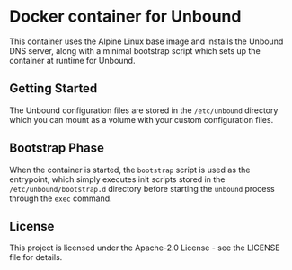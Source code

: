 # Docker container for Unbound

This container uses the Alpine Linux base image and installs the Unbound DNS server, along with a minimal bootstrap
script which sets up the container at runtime for Unbound.

## Getting Started

The Unbound configuration files are stored in the `/etc/unbound` directory which you can mount as a volume with your
custom configuration files.

## Bootstrap Phase

When the container is started, the `bootstrap` script is used as the entrypoint, which simply executes init scripts
stored in the `/etc/unbound/bootstrap.d` directory before starting the `unbound` process through the `exec` command.

## License

This project is licensed under the Apache-2.0 License - see the LICENSE file for details.
